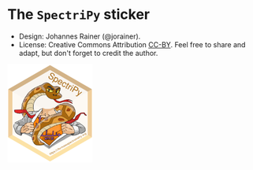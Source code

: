 # The `SpectriPy` sticker

- Design: Johannes Rainer (@jorainer).
- License: Creative Commons Attribution
  [CC-BY](https://creativecommons.org/licenses/by/2.0/). Feel free to
  share and adapt, but don't forget to credit the author.

<img src="./SpectriPy.png" height="200">

